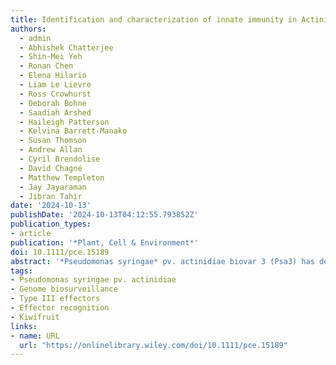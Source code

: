 ```yaml
---
title: Identification and characterization of innate immunity in Actinidia melanandra in response to Pseudomonas syringae pv. actinidiae
authors:
  - admin
  - Abhishek Chatterjee
  - Shin-Mei Yeh
  - Ronan Chen
  - Elena Hilario
  - Liam Le Lievre
  - Ross Crowhurst
  - Deborah Bohne
  - Saadiah Arshed
  - Haileigh Patterson
  - Kelvina Barrett-Manako
  - Susan Thomson
  - Andrew Allan
  - Cyril Brendolise
  - David Chagné
  - Matthew Templeton
  - Jay Jayaraman
  - Jibran Tahir
date: '2024-10-13'
publishDate: '2024-10-13T04:12:55.793852Z'
publication_types:
- article
publication: '*Plant, Cell & Environment*'
doi: 10.1111/pce.15189
abstract: '*Pseudomonas syringae* pv. actinidiae biovar 3 (Psa3) has decimated kiwifruit orchards growing susceptible kiwifruit *Actinidia chinensis* varieties. Effector loss has occurred recently in Psa3 isolates from resistant kiwifruit germplasm, resulting in strains capable of partially overcoming resistance present in kiwiberry vines (*A. arguta*, *A. polygama*, and *A. melanandra*). Diploid male *A. melanandra* recognises several effectors, sharing recognition of at least one avirulence effector (HopAW1a) with previously studied tetraploid kiwiberry vines. Sequencing and assembly of the *A. melanandra* genome enabled the characterisation of the transcriptomic response of this non-host to wild-type and genetic mutants of Psa3. *A. melanandra* appears to mount a classic effector-triggered immunity (ETI) response to wildtype Psa3 V-13, as expected. Surprisingly, the type III secretion (T3SS) system-lacking Psa3 V-13 ∆hrcC strain did not appear to trigger pattern40 triggered immunity (PTI) despite lacking the ability to deliver immunity-suppressing effectors. Contrasting the *A. melanandra* responses to an effectorless Psa3 V-13 ∆33E strain and to Psa3 V-13 ∆hrcC suggested that PTI triggered by Psa3 V-13 was based on the recognition of the T3SS itself. The characterisation of both ETI and PTI branches of innate immunity responses within *A. melanandra* further enables breeding for durable resistance in future kiwifruit cultivars.'
tags:
- Pseudomonas syringae pv. actinidiae
- Genome biosurveillance
- Type III effectors
- Effector recognition
- Kiwifruit
links:
- name: URL
  url: "https://onlinelibrary.wiley.com/doi/10.1111/pce.15189"
---
```

